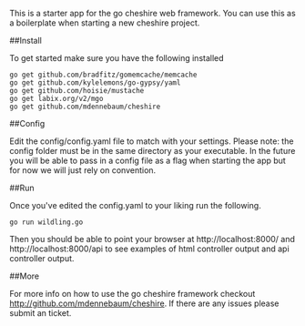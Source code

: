 This is a starter app for the go cheshire web framework. You can use this as a boilerplate when starting a new cheshire project. 

##Install

To get started make sure you have the following installed

```
go get github.com/bradfitz/gomemcache/memcache
go get github.com/kylelemons/go-gypsy/yaml
go get github.com/hoisie/mustache
go get labix.org/v2/mgo
go get github.com/mdennebaum/cheshire
```

##Config

Edit the config/config.yaml file to match with your settings. Please note: the config folder must be in the same directory as your executable. In the future you will be able to pass in a config file as a flag when starting the app but for now we will just rely on convention. 

##Run

Once you've edited the config.yaml to your liking run the following. 

```
go run wildling.go
``` 

Then you should be able to point your browser at http://localhost:8000/ and http://localhost:8000/api to see examples of html controller output and api controller output. 

##More

For more info on how to use the go cheshire framework checkout http://github.com/mdennebaum/cheshire. If there are any issues please submit an ticket. 

